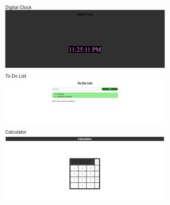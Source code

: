 Digital Clock
<img src="./images/digital clock.jpg"/>

To Do List
<img src="./images/todolist.jpg"/>

Calculator
<img src="./images/calculator.jpg"/>
